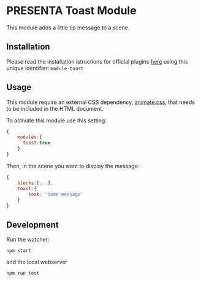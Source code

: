# PRESENTA Toast Module

This module adds a little tip message to a scene.

## Installation

Please read the installation istructions for official plugins [here](https://lib.presenta.cc/extend/#install-an-official-plugin) using this unique identifier: `module-toast`

## Usage

This module require an external CSS dependency, [animate.css](https://animate.style/), that needs to be included in the HTML document.

To activate this module use this setting:

```js
{
    modules:{
      toast:true
    }
}
```

Then, in the scene you want to display the message:

```js
{
	blocks:[...],
	toast:{
		text: 'Some message'
	}
}
```


## Development

Run the watcher:

    npm start

and the local webserver

    npm run test



